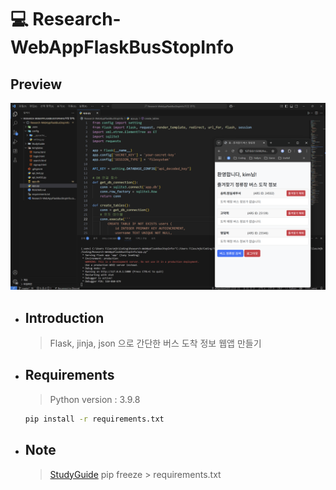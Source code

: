 # 💻 Research-WebAppFlaskBusStopInfo

## Preview

![Preview](./Preview.png)

- ## Introduction

    > Flask, jinja, json 으로 간단한 버스 도착 정보 웹앱 만들기

- ## Requirements  

    > Python version : 3.9.8

    ```cmd
    pip install -r requirements.txt
    ```

- ## Note

    > [StudyGuide](./StudyGuide/StudyGuide.md)
    > pip freeze > requirements.txt
